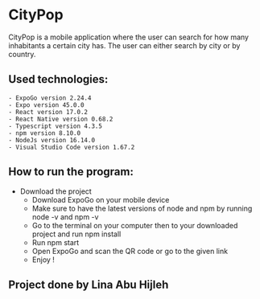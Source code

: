 # CityPop

CityPop is a mobile application where the user can search for how many inhabitants a certain city has. The user can either search by city or by country.

## Used technologies:

    - ExpoGo version 2.24.4
    - Expo version 45.0.0
    - React version 17.0.2
    - React Native version 0.68.2
    - Typescript version 4.3.5
    - npm version 8.10.0
    - NodeJs version 16.14.0
    - Visual Studio Code version 1.67.2

## How to run the program:

- Download the project
    - Download ExpoGo on your mobile device
    - Make sure to have the latest versions of node and npm by running node -v and npm -v
    - Go to the terminal on your computer then to your downloaded project and run npm install
    - Run npm start
    - Open ExpoGo and scan the QR code or go to the given link
    - Enjoy !

## Project done by Lina Abu Hijleh
 
